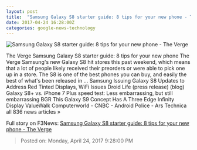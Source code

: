 ```yaml
---
layout: post
title:  "Samsung Galaxy S8 starter guide: 8 tips for your new phone - The Verge"
date: 2017-04-24 16:28:00Z
categories: google-news-technology
---
```


![Samsung Galaxy S8 starter guide: 8 tips for your new phone - The Verge](https://cdn0.vox-cdn.com/thumbor/YflS6LZgGw56HoMoqgtVpnBZVNE=/0x106:2040x1254/1600x900/cdn0.vox-cdn.com/uploads/chorus_image/image/54418241/jbareham_170414_1603_0044.0.0.jpg)

The Verge Samsung Galaxy S8 starter guide: 8 tips for your new phone The Verge Samsung's new Galaxy S8 hit stores this past weekend, which means that a lot of people likely received their preorders or were able to pick one up in a store. The S8 is one of the best phones you can buy, and easily the best of what's been released in ... Samsung Issuing Galaxy S8 Updates to Address Red Tinted Displays, WiFi Issues Droid Life (press release) (blog) Galaxy S8+ vs. iPhone 7 Plus speed test: Less embarrassing, but still embarrassing BGR This Galaxy S9 Concept Has A Three Edge Infinity Display ValueWalk Computerworld - CNBC - Android Police - Ars Technica all 836 news articles »


Full story on F3News: [Samsung Galaxy S8 starter guide: 8 tips for your new phone - The Verge](http://www.f3nws.com/n/GPQTAC)

> Posted on: Monday, April 24, 2017 9:28:00 PM
